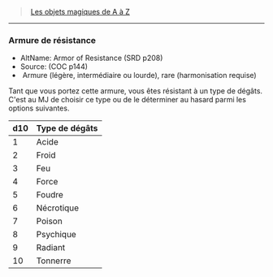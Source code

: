 ﻿---
!MagicItem
Type: Armure (légère, intermédiaire ou lourde)
Rarity: rare
Attunement: harmonisation requise
Id: magicitems_az_hd.md#armure-de-résistance
ParentLink: magicitems_az_hd.md#les-objets-magiques-de-a-à-z
Name: Armure de résistance
ParentName: Les objets magiques de A à Z
NameLevel: 3
AltName: Armor of Resistance (SRD p208)
Source: (COC p144)
Attributes: {}
---
> [Les objets magiques de A à Z](hd_magicitems_az_les_objets_magiques_de_a_a_z.md)

---

### Armure de résistance

- AltName: Armor of Resistance (SRD p208)
- Source: (COC p144)
-  Armure (légère, intermédiaire ou lourde), rare (harmonisation requise)

Tant que vous portez cette armure, vous êtes résistant à un type de dégâts. C'est au MJ de choisir ce type ou de le déterminer au hasard parmi les options suivantes.

|d10|Type de dégâts|
|---|---|
|1|Acide|
|2|Froid|
|3|Feu|
|4|Force|
|5|Foudre|
|6|Nécrotique|
|7|Poison|
|8|Psychique|
|9|Radiant|
|10|Tonnerre|

